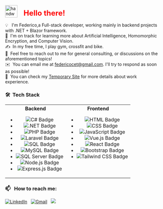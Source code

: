 ### <p align="center">
  <img alt="handwavegif" src="https://user-images.githubusercontent.com/39513876/112366216-8cfe7400-8cfe-11eb-8116-7d3dbae20e97.gif" width='40' align="left" style="margin-right: 20px;"/>
  <h1 style="color:red; font-size: 24px;">Hello there!</h1>
</p>

💡 &nbsp; I'm Federico,a Full-stack developer, working mainly in backend projects with .NET + Blazor framework. \
🌱 &nbsp;I'm on track for learning more about Artificial Intelligence, Homomorphic Encryption, and Computer Vision.\
✍️ &nbsp;In my free time, I play gym, crossfit and bike.\
💬 &nbsp;Feel free to reach out to me for general consulting, or discussions on the aforementioned topics!\
✉️ &nbsp;You can email me at federicocet@gmail.com. I'll try to respond as soon as possible!\
📄 &nbsp;You can check my [Temporary Site](https://fedekh.netlify.app/) for more details about work experience.

### 🛠 &nbsp;Tech Stack

<table>
  <tr>
    <td align="center" valign="top">
      <b>Backend</b>
      <ul>
        <li><img alt="C# Badge" src="https://img.shields.io/badge/-C%23-239120?logo=c-sharp&logoColor=white"></li>
        <li><img alt=".NET Badge" src="https://img.shields.io/badge/-.NET-512BD4?logo=.net&logoColor=white"></li>
        <li><img alt="PHP Badge" src="https://img.shields.io/badge/-PHP-777BB4?logo=php&logoColor=white"></li>
        <li><img alt="Laravel Badge" src="https://img.shields.io/badge/-Laravel-FF2D20?logo=laravel&logoColor=white"></li>
        <li><img alt="SQL Badge" src="https://img.shields.io/badge/-SQL-4479A1?logo=sql&logoColor=white"></li>
        <li><img alt="MySQL Badge" src="https://img.shields.io/badge/-MySQL-4479A1?logo=mysql&logoColor=white"></li>
        <li><img alt="SQL Server Badge" src="https://img.shields.io/badge/-SQL%20Server-CC2927?logo=microsoft%20sql%20server&logoColor=white"></li>
        <li><img alt="Node.js Badge" src="https://img.shields.io/badge/-Node.js-339933?logo=node.js&logoColor=white"></li>
        <li><img alt="Express.js Badge" src="https://img.shields.io/badge/-Express.js-000000?logo=express&logoColor=white"></li>
      </ul>
    </td>
    <td align="center" valign="top">
      <b>Frontend</b>
      <ul>
        <li><img alt="HTML Badge" src="https://img.shields.io/badge/-HTML-E34F26?logo=html5&logoColor=white"></li>
        <li><img alt="CSS Badge" src="https://img.shields.io/badge/-CSS-1572B6?logo=css3&logoColor=white"></li>
        <li><img alt="JavaScript Badge" src="https://img.shields.io/badge/-JavaScript-F7DF1E?logo=javascript&logoColor=black"></li>
        <li><img alt="Vue.js Badge" src="https://img.shields.io/badge/-Vue.js-4FC08D?logo=vue.js&logoColor=white"></li>
        <li><img alt="React Badge" src="https://img.shields.io/badge/-React-61DAFB?logo=react&logoColor=white"></li>
        <li><img alt="Bootstrap Badge" src="https://img.shields.io/badge/-Bootstrap-7952B3?logo=bootstrap&logoColor=white"></li>
        <li><img alt="Tailwind CSS Badge" src="https://img.shields.io/badge/-Tailwind%20CSS-38B2AC?logo=tailwind%20css&logoColor=white"></li>
      </ul>
    </td>
  </tr>
</table>




### 📫 &nbsp; How to reach me:


<a href="https://www.linkedin.com/in/abhishek-singh-dhadwal/"><img alt="LinkedIn" src="https://img.shields.io/badge/linkedin%20-%230077B5.svg?&style=flat&logo=linkedin&logoColor=white"/></a> &nbsp;
<a href="mailto:dhadwal1507@gmail.com"><img alt="Gmail" src="https://img.shields.io/badge/Gmail-D14836?style=flat&logo=gmail&logoColor=white" /></a> &nbsp;
<a href="https://www.instagram.com/fedekh_"><img src="https://img.shields.io/badge/-Fedekh?style=flat&logo=Instagram&logoColor=white"/></a> &nbsp;

<!--
**AbhishekSinghDhadwal/AbhishekSinghDhadwal** is a ✨ _special_ ✨ repository because its `README.md` (this file) appears on your GitHub profile.

Here are some ideas to get you started:

- 🔭 I’m currently working on ...
- 🌱 I’m currently learning ...
- 👯 I’m looking to collaborate on ...
- 🤔 I’m looking for help with ...
- 💬 Ask me about ...
- 📫 How to reach me: ...
- 😄 Pronouns: ...
- ⚡ Fun fact: ...
-->








